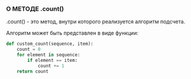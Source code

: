 ### О МЕТОДЕ  .count()

.count() - это метод, внутри которого реализуется алгоритм подсчета.

Алгоритм может быть представлен в виде функции:
```python
def custom_count(sequence, item):
    count = 0
    for element in sequence:
        if element == item:
            count += 1
    return count
```